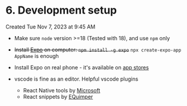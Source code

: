 # 6. Development setup
Created Tue Nov 7, 2023 at 9:45 AM

- Make sure `node` version >=18 (Tested with 18), and use `npm` only
- ~~Install [Expo](https://docs.expo.dev/get-started/installation/) on computer: `npm install -g expo`~~ `npx create-expo-app AppName` is enough
- Install Expo on real phone - it's available on [app stores](https://play.google.com/store/apps/details?id=host.exp.exponent&pcampaignid=web_share)

- vscode is fine as an editor. Helpful vscode plugins
	- React Native tools by [Microsoft](https://marketplace.visualstudio.com/items?itemName=msjsdiag.vscode-react-native)
	- React snippets by [EQuimper](https://marketplace.visualstudio.com/items?itemName=EQuimper.react-native-react-redux-snippets-for-es6-es7-version-standard)

